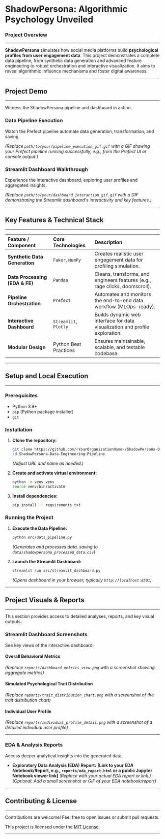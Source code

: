# ShadowPersona: Algorithmic Psychology Unveiled

### Project Overview

-----

**ShadowPersona** simulates how social media platforms build **psychological profiles from user engagement data**. This project demonstrates a complete data pipeline, from synthetic data generation and advanced feature engineering to robust orchestration and interactive visualization. It aims to reveal algorithmic influence mechanisms and foster digital awareness.

-----

## Project Demo

-----

Witness the ShadowPersona pipeline and dashboard in action.

### Data Pipeline Execution

Watch the Prefect pipeline automate data generation, transformation, and saving.

*(Replace `path/to/your/pipeline_execution_gif.gif` with a GIF showing your Prefect pipeline running successfully, e.g., from the Prefect UI or console output.)*

### Streamlit Dashboard Walkthrough

Experience the interactive dashboard, exploring user profiles and aggregated insights.

*(Replace `path/to/your/dashboard_interaction_gif.gif` with a GIF demonstrating the Streamlit dashboard's interactivity and key features.)*

-----

## Key Features & Technical Stack

-----

| Feature / Component         | Core Technologies   | Description                                                                 |
| :-------------------------- | :------------------ | :-------------------------------------------------------------------------- |
| **Synthetic Data Generation** | `Faker`, `NumPy`    | Creates realistic user engagement data for profiling simulation.            |
| **Data Processing (EDA & FE)** | `Pandas`            | Cleans, transforms, and engineers features (e.g., rage clicks, doomscroll). |
| **Pipeline Orchestration** | `Prefect`           | Automates and monitors the end-to-end data workflow (MLOps-ready).          |
| **Interactive Dashboard** | `Streamlit`, `Plotly` | Builds dynamic web interface for data visualization and profile exploration.|
| **Modular Design** | Python Best Practices | Ensures maintainable, scalable, and testable codebase.                      |

-----

## Setup and Local Execution

-----

### Prerequisites

  * Python 3.8+
  * `pip` (Python package installer)
  * `git`

### Installation

1.  **Clone the repository:**

    ```bash
    git clone https://github.com/<YourOrganizationName>/ShadowPersona-Data-Engineering-Pipeline.git
    cd ShadowPersona-Data-Engineering-Pipeline
    ```

    *(Adjust URL and name as needed.)*

2.  **Create and activate virtual environment:**

    ```bash
    python -m venv venv
    source venv/bin/activate
    ```

3.  **Install dependencies:**

    ```bash
    pip install -r requirements.txt
    ```

### Running the Project

1.  **Execute the Data Pipeline:**

    ```bash
    python src/data_pipeline.py
    ```

    *(Generates and processes data, saving to `data/shadowpersona_processed_data.csv`)*

2.  **Launch the Streamlit Dashboard:**

    ```bash
    streamlit run src/streamlit_dashboard.py
    ```

    *(Opens dashboard in your browser, typically `http://localhost:8501`)*

-----

## Project Visuals & Reports

-----

This section provides access to detailed analyses, reports, and key visual outputs.

### Streamlit Dashboard Screenshots

See key views of the interactive dashboard:

#### Overall Behavioral Metrics

*(Replace `reports/dashboard_metrics_view.png` with a screenshot showing aggregate metrics)*

#### Simulated Psychological Trait Distribution

*(Replace `reports/trait_distribution_chart.png` with a screenshot of the trait distribution chart)*

#### Individual User Profile

*(Replace `reports/individual_profile_detail.png` with a screenshot of a detailed individual user profile)*

-----

### EDA & Analysis Reports

Access deeper analytical insights into the generated data.

  * **Exploratory Data Analysis (EDA) Report:**
    **[Link to your EDA Notebook/Report, e.g., `reports/eda_report.html` or a public Jupyter Notebook viewer link]**
    *(Replace with your actual EDA report or link.)*
    *(Optional: Add a small screenshot or GIF of your EDA notebook/report)*

-----

##  Contributing & License

-----

Contributions are welcome\! Feel free to open issues or submit pull requests.

This project is licensed under the [MIT License](https://www.google.com/search?q=LICENSE).


-----
